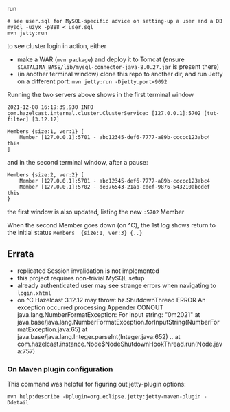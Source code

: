 run
```
# see user.sql for MySQL-specific advice on setting-up a user and a DB
mysql -uzyx -p888 < user.sql
mvn jetty:run
```
to see cluster login in action, either
* make a WAR (`mvn package`) and deploy it to Tomcat (ensure `$CATALINA_BASE/lib/mysql-connector-java-8.0.27.jar` is present there)
* (in another terminal window) clone this repo to another dir, and run Jetty on a different port: `mvn jetty:run -Djetty.port=9092`

Running the two servers above
shows in the first terminal window
```
2021-12-08 16:19:39,930 INFO
com.hazelcast.internal.cluster.ClusterService: [127.0.0.1]:5702 [tut-filter] [3.12.12]

Members {size:1, ver:1} [
	Member [127.0.0.1]:5701 - abc12345-def6-7777-a89b-ccccc123abc4 this
]

```
and in the second terminal window, after a pause:
```
Members {size:2, ver:2} [
	Member [127.0.0.1]:5701 - abc12345-def6-7777-a89b-ccccc123abc4
	Member [127.0.0.1]:5702 - de876543-21ab-cdef-9876-543210abcdef this
}
```
the first window is also updated, listing the new `:5702` Member

When the second Member goes down (on ^C), the 1st log shows
return to the initial status `Members  {size:1, ver:3} {..}`

## Errata
* replicated Session invalidation is not implemented
* this project requires non-trivial MySQL setup
* already authenticated user may see strange errors when navigating to `login.xhtml`
* on ^C Hazelcast 3.12.12 may throw:
hz.ShutdownThread ERROR An exception occurred
processing Appender CONOUT java.lang.NumberFormatException: For input string: "0m2021"
 at java.base/java.lang.NumberFormatException.forInputString(NumberFormatException.java:65)
 at java.base/java.lang.Integer.parseInt(Integer.java:652)
	..
 at com.hazelcast.instance.Node$NodeShutdownHookThread.run(Node.java:757)


### On Maven plugin configuration
This command was helpful for figuring out jetty-plugin options:
```
mvn help:describe -Dplugin=org.eclipse.jetty:jetty-maven-plugin -Ddetail
```
